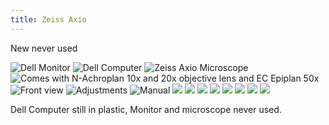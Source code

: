```yaml
---
title: Zeiss Axio
---
```


New never used

![Dell Monitor](https://res.cloudinary.com/dy3wlzuye/image/upload/f_auto,c_scale,w_300/GideonLabs/DSC01816.jpg 'Dell Monitor')
![Dell Computer](https://res.cloudinary.com/dy3wlzuye/image/upload/f_auto,c_scale,w_300/GideonLabs/DSC01812.jpg 'Dell Computer')
![Zeiss Axio Microscope](https://res.cloudinary.com/dy3wlzuye/image/upload/f_auto,c_scale,w_300/GideonLabs/DSC01808.jpg 'Zeiss Axio Microscope')
![Comes with N-Achroplan 10x and 20x objective lens and EC Epiplan 50x](https://res.cloudinary.com/dy3wlzuye/image/upload/f_auto,c_scale,w_300/GideonLabs/DSC01817.jpg 'Comes with N-Achroplan 10x and 20x objective lens and EC Epiplan 50x')
![Front view](https://res.cloudinary.com/dy3wlzuye/image/upload/f_auto,c_scale,w_300/GideonLabs/DSC01809.jpg 'Front view')
![Adjustments](https://res.cloudinary.com/dy3wlzuye/image/upload/f_auto,c_scale,w_300/GideonLabs/DSC01818.jpg 'Adjustments')
![Manual](https://res.cloudinary.com/dy3wlzuye/image/upload/f_auto,c_scale,w_300/GideonLabs/IMG_20180131_131500.jpg 'Manual')
![](https://res.cloudinary.com/dy3wlzuye/image/upload/f_auto,c_scale,w_300/GideonLabs/IMG_20180131_114044.jpg)
![](https://res.cloudinary.com/dy3wlzuye/image/upload/f_auto,c_scale,w_300/GideonLabs/IMG_20180131_114050.jpg)
![](https://res.cloudinary.com/dy3wlzuye/image/upload/f_auto,c_scale,w_300/GideonLabs/IMG_20180131_114058.jpg)
![](https://res.cloudinary.com/dy3wlzuye/image/upload/f_auto,c_scale,w_300/GideonLabs/DSC01810.jpg)
![](https://res.cloudinary.com/dy3wlzuye/image/upload/f_auto,c_scale,w_300/GideonLabs/DSC01811.jpg)
![](https://res.cloudinary.com/dy3wlzuye/image/upload/f_auto,c_scale,w_300/GideonLabs/DSC01813.jpg)
![](https://res.cloudinary.com/dy3wlzuye/image/upload/f_auto,c_scale,w_300/GideonLabs/DSC01814.jpg)
![](https://res.cloudinary.com/dy3wlzuye/image/upload/f_auto,c_scale,w_300/GideonLabs/DSC01815.jpg)

Dell Computer still in plastic, Monitor and microscope never used.
